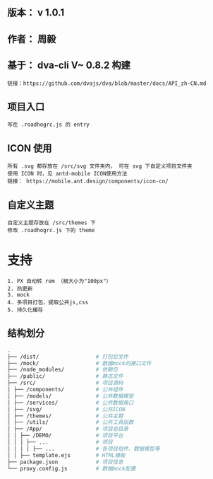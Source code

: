 ## 版本： v 1.0.1

## 作者： 周毅

## 基于： dva-cli  V~ 0.8.2 构建
    链接：https://github.com/dvajs/dva/blob/master/docs/API_zh-CN.md

## 项目入口
    写在 .roadhogrc.js 的 entry 

## ICON 使用
    所有 .svg 都存放在 /src/svg 文件夹内， 可在 svg 下自定义项目文件夹
    使用 ICON 时，见 antd-mobile ICON使用方法
    链接： https://mobile.ant.design/components/icon-cn/ 

## 自定义主题
    自定义主题存放在 /src/themes 下
    修改 .roadhogrc.js 下的 theme 

# 支持
    1. PX 自动转 rem （根大小为"100px"）
    2. 热更新
    3. mock
    4. 多项目打包，提取公共js,css
    5. 持久化缓存

## 结构划分
```bash
.
├── /dist/                  # 打包后文件
├── /mock/                  # 数据mock的接口文件
├── /node_modules/          # 依赖包
├── /public/                # 静态文件
├── /src/                   # 项目源码
│ ├── /components/          # 公共组件
│ ├── /models/              # 公共数据模型
│ ├── /services/            # 公共数据接口
│ ├── /svg/                 # 公共ICON
│ ├── /themes/              # 公共主题
│ ├── /utils/               # 公共工具函数 
│ ├── /App/                 # 项目总目录
│ │ ├── /DEMO/              # 项目平台
│ │ │ ├── ...               # 项目
│ │ │ │ ├── ...             # 各项目组件、数据模型等
│ │ ├── template.ejs        # HTML模板
├── package.json            # 项目信息
└── proxy.config.js         # 数据mock配置
```

